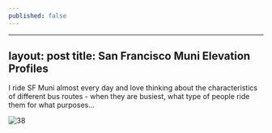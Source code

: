 ```yaml
---
published: false
---
```

---
layout: post
title: San Francisco Muni Elevation Profiles
---

I ride SF Muni almost every day and love thinking about the characteristics of different bus routes - when they are busiest, what type of people ride them for what purposes...

![38]({{site.baseurl}}/_posts/38.png)
